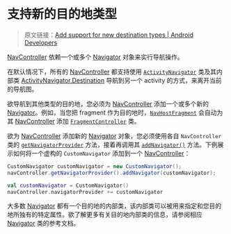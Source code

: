 # 支持新的目的地类型
> 原文链接：[Add support for new destination types  |  Android Developers](https://developer.android.google.cn/topic/libraries/architecture/navigation/navigation-add-new)

[NavController](https://developer.android.google.cn/reference/androidx/navigation/NavController.html?hl=zh-cn) 依赖一个或多个 [Navigator](https://developer.android.google.cn/reference/androidx/navigation/Navigator.html?hl=zh-cn) 对象来实行导航操作。

在默认情况下，所有的 [NavController](https://developer.android.google.cn/reference/androidx/navigation/NavController.html?hl=zh-cn) 都支持使用 [`ActivityNavigator`](https://developer.android.google.cn/reference/androidx/navigation/ActivityNavigator.html?hl=zh-cn) 类及其内部类 [ActivityNavigator.Destination](https://developer.android.google.cn/reference/androidx/navigation/ActivityNavigator.Destination.html?hl=zh-cn) 导航到另一个 activity 的方式，来离开当前的导航图。

欲导航到其他类型的目的地，您必须为 [NavController](https://developer.android.google.cn/reference/androidx/navigation/NavController.html?hl=zh-cn) 添加一个或多个新的 [Navigator](https://developer.android.google.cn/reference/androidx/navigation/Navigator.html?hl=zh-cn)。例如，当您把 fragment 作为目的地时，[`NavHostFragment`](https://developer.android.google.cn/reference/androidx/navigation/fragment/NavHostFragment.html?hl=zh-cn) 会自动为其 [NavController](https://developer.android.google.cn/reference/androidx/navigation/NavController.html?hl=zh-cn) 添加 [`FragmentController`](https://developer.android.google.cn/reference/androidx/navigation/fragment/FragmentNavigator.html?hl=zh-cn) 类。

欲为 [NavController](https://developer.android.google.cn/reference/androidx/navigation/NavController.html?hl=zh-cn) 添加新的 [Navigator](https://developer.android.google.cn/reference/androidx/navigation/Navigator.html?hl=zh-cn) 对象，您必须使用各自 `NavController` 类的 [`getNavigatorProvider`](https://developer.android.google.cn/reference/androidx/navigation/NavController.html?hl=zh-cn#getNavigatorProvider()) 方法，接着再调用其 [`addNavigator()`](https://developer.android.google.cn/reference/androidx/navigation/NavigatorProvider.html?hl=zh-cn) 方法。下例展示如何将一个虚构的 `CustomNavigator` 添加到一个 [NavController](https://developer.android.google.cn/reference/androidx/navigation/NavController.html?hl=zh-cn)：

```java
CustomNavigator customNavigator = new CustomNavigator();
navController.getNavigatorProvider().addNavigator(customNavigator);
```

```kotlin
val customNavigator = CustomNavigator()
navController.navigatorProvider += customNavigator
```

大多数 [Navigator](https://developer.android.google.cn/reference/androidx/navigation/Navigator.html?hl=zh-cn)  都有一个目的地的内部类，该内部类可以被用来指定和您目的地所独有的特定属性。欲了解更多有关目的地内部类的信息，请参阅相应 [Navigator](https://developer.android.google.cn/reference/androidx/navigation/Navigator.html?hl=zh-cn) 类的参考文档。
